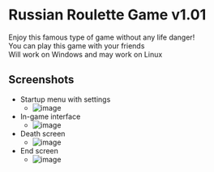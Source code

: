 # Russian Roulette Game v1.01
Enjoy this famous type of game without any life danger!  
You can play this game with your friends  
Will work on Windows and may work on Linux  
## Screenshots
+ Startup menu with settings
  + ![image](https://user-images.githubusercontent.com/36788803/157541938-b4b3ff04-bcf1-4752-9736-662a0302d94b.png)
+ In-game interface  
  + ![image](https://user-images.githubusercontent.com/36788803/157542057-110c8fc0-e485-4412-8920-5426b0f925ba.png)
+ Death screen
  + ![image](https://user-images.githubusercontent.com/36788803/157542188-cec02468-cee7-471a-b5c1-327f9d71cc8f.png)
+ End screen
  + ![image](https://user-images.githubusercontent.com/36788803/157542608-a337f361-952a-4942-b82f-6e1c7e6edf97.png)
 
